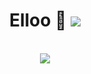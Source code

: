 <h1 align="center">Elloo 👋 <img src="https://gpvc.arturio.dev/Nakshatra4762"></h1>

<p align="center">
    <br>
    <img src="https://github-readme-stats.vercel.app/api?username=Nakshatra4762&show_icons=true&theme=blue&show_owner=true&count_private=true">
              
    
